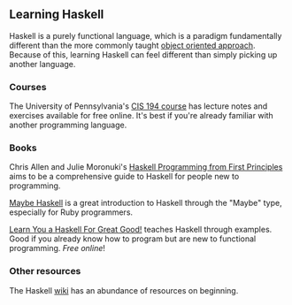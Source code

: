 ## Learning Haskell 

Haskell is a purely functional language, which is a paradigm fundamentally different than the more commonly taught [object oriented approach](https://en.wikipedia.org/wiki/Object-oriented_programming). Because of this, learning Haskell can feel different than simply picking up another language.

### Courses

The University of Pennsylvania's [CIS 194 course](http://www.seas.upenn.edu/~cis194/spring13/lectures.html) has lecture notes and exercises available for free online. It's best if you're already familiar with another programming language.

### Books

Chris Allen and Julie Moronuki's [Haskell Programming from First Principles](http://haskellbook.com/) aims to be a comprehensive guide to Haskell for people new to programming.

[Maybe Haskell](https://gumroad.com/l/maybe-haskell/) is a great introduction to Haskell through the "Maybe" type, especially for Ruby programmers.

[Learn You a Haskell For Great Good!](http://learnyouahaskell.com/) teaches Haskell through examples. Good if you already know how to program but are new to functional programming. *Free online*!

### Other resources

The Haskell
[wiki](https://wiki.haskell.org/Learning_Haskell#Online_tutorials) has an abundance of resources on beginning.
